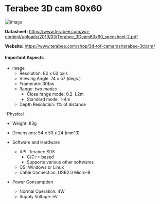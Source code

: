 # Terabee 3D cam 80x60
![image](https://user-images.githubusercontent.com/35274689/58890750-d5bfe580-86b0-11e9-9a3d-85ebcb07f5d3.png)

**Datasheet:** https://www.terabee.com/wp-content/uploads/2019/03/Terabee_3Dcam80x60_specsheet-2.pdf

**Website:** https://www.terabee.com/shop/3d-tof-cameras/terabee-3dcam/

#### Important Aspects
- Image
  - Resolution: 80 x 60 pxls
  - Viewing Angle: 74 x 57 (degs.)
  - Framerate: 30fps
  - Range: *two modes*
    - Close range mode: 0.2-1.2m
    - Standard mode: 1-4m
  - Depth Resolution: 1% of distance
  
-Physical
  - Weight: 83g
  - Dimensions: 54 x 53 x 24 (mm^3)
  
- Software and Hardware
  - API: Terabee SDK
    - C/C++ based
    - Supports various other softwares
  - OS: Windows or Linux
  - Cable Connection: USB2.0 Micro-B
  
- Power Consumption
  - Normal Operation: 4W
  - Supply Voltage: 5V
  





